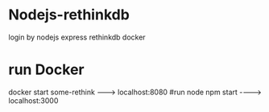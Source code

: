 # Nodejs-rethinkdb
login by  nodejs express rethinkdb docker

# run Docker 
docker start some-rethink ---> localhost:8080
#run node 
npm start  ----> localhost:3000
